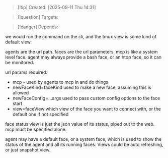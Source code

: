 
>[!tip] Created: [2025-09-11 Thu 14:31]

>[!question] Targets: 

>[!danger] Depends: 

we would run the command on the cli, and the tmux view is some kind of default view.

agents are the url path.
faces are the url parameters.
mcp is like a system level face.
agent may always provide a bash face, or an htop face, so it can be monitored.

url params required:
- mcp - used by agents to mcp in and do things
- newFaceKind=faceKind used to make a new face, assuming this is allowed
- newFaceConfig=...args used to pass custom config options to the face start
- view=faceView which view of the face you want to connect with, or the default one if not specified


face status view is just the json value of its status, piped out to the web.
mcp must be specified alone.

agent may have a default face, or a system face, which is used to show the status of the agent and all its running faces.  Views could be auto refreshing, or just snapshot view.